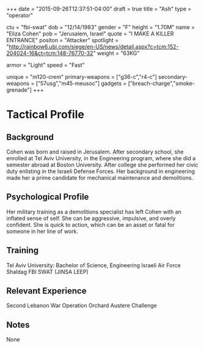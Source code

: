 +++
date = "2015-09-26T12:37:51-04:00"
draft = true
title = "Ash"
type = "operator"

ctu = "fbi-swat"
dob = "12/14/1983"
gender = "F"
height = "1.70M"
name = "Eliza Cohen"
pob = "Jerusalem, Israel"
quote = "I MAKE A KILLER ENTRANCE"
positon = "Attacker"
spotlight = "http://rainbow6.ubi.com/siege/en-US/news/detail.aspx?c=tcm:152-204024-16&ct=tcm:148-76770-32"
weight = "63KG"

armor = "Light"
speed = "Fast"

unique = "m120-crem"
primary-weapons = ["g36-c","r4-c"]
secondary-weapons = ["57usg","m45-meusoc"]
gadgets = ["breach-charge","smoke-grenade"]
+++

# Tactical Profile

## Background

Cohen was born and raised in Jerusalem. After secondary school, she enrolled at Tel Aviv University, in the Engineering program, where she did a semester abroad at Boston University. After college she performed her civic duty enlisting in the Israeli Defense Forces. Her background in engineering made her a prime candidate for mechanical maintenance and demolitions.

## Psychological Profile

Her military training as a demolitions specialist has left Cohen with an inflated sense of self. She can be aggressive, impulsive, and overly confident. She is quick to action, which can be an asset or fatal for someone in her line of work.

## Training

Tel Aviv University: Bachelor of Science, Engineering
Israeli Air Force
Shaldag
FBI SWAT (JINSA LEEP)

## Relevant Experience

Second Lebanon War
Operation Orchard
Austere Challenge

## Notes

None
